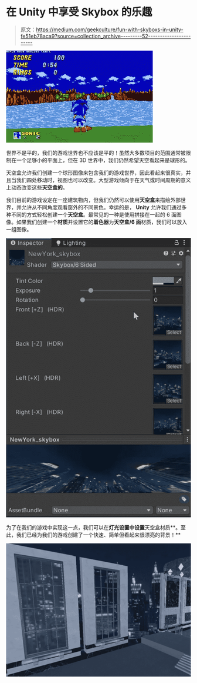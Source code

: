 # 在 Unity 中享受 Skybox 的乐趣

> 原文：<https://medium.com/geekculture/fun-with-skyboxs-in-unity-fe51eb78aca9?source=collection_archive---------52----------------------->

![](img/88359ecfc6388cb1306215fa915360d1.png)

世界不是平的，我们的游戏世界也不应该是平的！虽然大多数项目的范围通常被限制在一个足够小的平面上，但在 3D 世界中，我们仍然希望天空看起来是球形的。

天空盒允许我们创建一个球形图像来包含我们的游戏世界，因此看起来很真实，并且当我们四处移动时，视图也可以改变。大型游戏倾向于在天气或时间周期的意义上动态改变这些**天空盒的**。

我们目前的游戏设定在一座建筑物内，但我们仍然可以使用**天空盒**来描绘外部世界，并允许从不同角度观看窗外的不同景色。幸运的是， **Unity** 允许我们通过多种不同的方式轻松创建一个**天空盒**。最常见的一种是使用拼接在一起的 6 面图像。如果我们创建一个**材质**并设置它的**着色器**为**天空盒/6 面**材质，我们可以放入一组图像。

![](img/5d4bf421797b2621b27b393adc3e291c.png)

为了在我们的游戏中实现这一点，我们可以在**灯光设置中设置**天空盒材质**。至此，我们已经为我们的游戏创建了一个快速、简单但看起来很漂亮的背景！**

![](img/6ceeeb9c504abff0eb2de0a61e4eb1da.png)